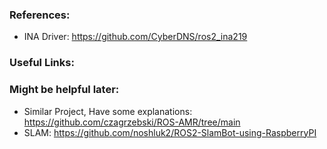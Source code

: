 ### References:
- INA Driver: https://github.com/CyberDNS/ros2_ina219

### Useful Links:


### Might be helpful later: 
- Similar Project, Have some explanations: https://github.com/czagrzebski/ROS-AMR/tree/main
- SLAM: https://github.com/noshluk2/ROS2-SlamBot-using-RaspberryPI


